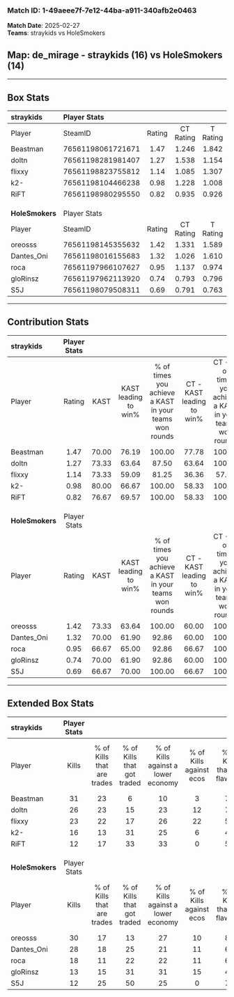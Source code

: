 ### Match ID: 1-49aeee7f-7e12-44ba-a911-340afb2e0463  
**Match Date**: 2025-02-27  
**Teams**: straykids vs HoleSmokers  

## **Map**: de_mirage - straykids (16) vs HoleSmokers (14)  
---  

## Box Stats  

| **straykids**   | Player Stats      |        |           |          |       |      |       |         |        |      |     |
| :- | :- | :-: | :-: | :-: | :-: | :-: | :-: | :-: | :-: | :-: | :-: |
| Player          | SteamID           | Rating | CT Rating | T Rating | KAST  | ADR  | Kills | Assists | Deaths | K/D  | HS% |
| Beastman        | 76561198061721671 |  1.47  |   1.246   |  1.842   | 70.00 | 98.0 |  31   |    4    |   18   | 1.72 | 25  |
| doltn           | 76561198281981407 |  1.27  |   1.538   |  1.154   | 73.33 | 84.0 |  26   |    4    |   20   | 1.30 | 50  |
| flixxy          | 76561198823755812 |  1.14  |   1.085   |  1.307   | 73.33 | 84.8 |  23   |    6    |   23   | 1.00 | 56  |
| k2-             | 76561198104466238 |  0.98  |   1.228   |  1.008   | 80.00 | 59.6 |  16   |    5    |   19   | 0.84 | 43  |
| RiFT            | 76561198980295550 |  0.82  |   0.935   |  0.926   | 76.67 | 60.0 |  12   |   11    |   21   | 0.57 | 41  |
|                 |                   |        |           |          |       |      |       |         |        |      |     |
|                 |                   |        |           |          |       |      |       |         |        |      |     |
|                 |                   |        |           |          |       |      |       |         |        |      |     |
| **HoleSmokers** | Player Stats      |        |           |          |       |      |       |         |        |      |     |
| Player          | SteamID           | Rating | CT Rating | T Rating | KAST  | ADR  | Kills | Assists | Deaths | K/D  | HS% |
| oreosss         | 76561198145355632 |  1.42  |   1.331   |  1.589   | 73.33 | 84.4 |  30   |    3    |   18   | 1.67 | 30  |
| Dantes_Oni      | 76561198016155683 |  1.32  |   1.026   |  1.610   | 70.00 | 98.9 |  28   |    4    |   22   | 1.27 | 50  |
| roca            | 76561197966107627 |  0.95  |   1.137   |  0.974   | 66.67 | 79.0 |  18   |    6    |   22   | 0.82 | 77  |
| gloRinsz        | 76561197962113920 |  0.74  |   0.793   |  0.796   | 70.00 | 58.2 |  13   |    5    |   23   | 0.57 | 46  |
| S5J             | 76561198079508311 |  0.69  |   0.791   |  0.763   | 66.67 | 58.2 |  12   |    7    |   23   | 0.52 | 50  |
---  

## Contribution Stats  

| **straykids**   | Player Stats |       |                      |                                                        |                           |                                                             |                          |                                                            |
| :- | :-: | :-: | :-: | :-: | :-: | :-: | :-: | :-: |
| Player          |    Rating    | KAST  | KAST leading to win% | % of times you achieve a KAST in your teams won rounds | CT - KAST leading to win% | CT - % of times you achieve a KAST in your teams won rounds | T - KAST leading to win% | T - % of times you achieve a KAST in your teams won rounds |
| Beastman        |     1.47     | 70.00 |        76.19         |                         100.00                         |           77.78           |                           100.00                            |          75.00           |                           100.00                           |
| doltn           |     1.27     | 73.33 |        63.64         |                         87.50                          |           63.64           |                           100.00                            |          63.64           |                           77.78                            |
| flixxy          |     1.14     | 73.33 |        59.09         |                         81.25                          |           36.36           |                            57.14                            |          81.82           |                           100.00                           |
| k2-             |     0.98     | 80.00 |        66.67         |                         100.00                         |           58.33           |                           100.00                            |          75.00           |                           100.00                           |
| RiFT            |     0.82     | 76.67 |        69.57         |                         100.00                         |           58.33           |                           100.00                            |          81.82           |                           100.00                           |
|                 |              |       |                      |                                                        |                           |                                                             |                          |                                                            |
|                 |              |       |                      |                                                        |                           |                                                             |                          |                                                            |
|                 |              |       |                      |                                                        |                           |                                                             |                          |                                                            |
| **HoleSmokers** | Player Stats |       |                      |                                                        |                           |                                                             |                          |                                                            |
| Player          |    Rating    | KAST  | KAST leading to win% | % of times you achieve a KAST in your teams won rounds | CT - KAST leading to win% | CT - % of times you achieve a KAST in your teams won rounds | T - KAST leading to win% | T - % of times you achieve a KAST in your teams won rounds |
| oreosss         |     1.42     | 73.33 |        63.64         |                         100.00                         |           60.00           |                           100.00                            |          66.67           |                           100.00                           |
| Dantes_Oni      |     1.32     | 70.00 |        61.90         |                         92.86                          |           60.00           |                           100.00                            |          63.64           |                           87.50                            |
| roca            |     0.95     | 66.67 |        65.00         |                         92.86                          |           66.67           |                           100.00                            |          63.64           |                           87.50                            |
| gloRinsz        |     0.74     | 70.00 |        61.90         |                         92.86                          |           60.00           |                           100.00                            |          63.64           |                           87.50                            |
| S5J             |     0.69     | 66.67 |        70.00         |                         100.00                         |           66.67           |                           100.00                            |          72.73           |                           100.00                           |
---  

## Extended Box Stats  

| **straykids**   | Player Stats |                            |                            |                                    |                         |                              |                                 |        |                             |                                     |                          |                               |                            |
| :- | :-: | :-: | :-: | :-: | :-: | :-: | :-: | :-: | :-: | :-: | :-: | :-: | :-: |
| Player          |    Kills     | % of Kills that are trades | % of Kills that got traded | % of Kills against a lower economy | % of Kills against ecos | % of Kills that are flawless | % of Kills that are close duels | Deaths | % of Deaths that get traded | % of Deaths against a lower economy | % of Deaths against ecos | % of Deaths that are flawless | % of Deaths that are close |
| Beastman        |      31      |             23             |             6              |                 10                 |            3            |              74              |                6                |   18   |             22              |                 11                  |            6             |              89               |             0              |
| doltn           |      26      |             23             |             15             |                 23                 |           12            |              73              |                8                |   20   |             20              |                 15                  |            5             |              70               |             0              |
| flixxy          |      23      |             22             |             17             |                 26                 |           22            |              57              |                4                |   23   |             13              |                 13                  |            4             |              70               |             4              |
| k2-             |      16      |             13             |             31             |                 25                 |            6            |              44              |               13                |   19   |             42              |                 16                  |            5             |              58               |             5              |
| RiFT            |      12      |             17             |             33             |                 33                 |            0            |              58              |                8                |   21   |             29              |                 14                  |            5             |              57               |             0              |
|                 |              |                            |                            |                                    |                         |                              |                                 |        |                             |                                     |                          |                               |                            |
|                 |              |                            |                            |                                    |                         |                              |                                 |        |                             |                                     |                          |                               |                            |
|                 |              |                            |                            |                                    |                         |                              |                                 |        |                             |                                     |                          |                               |                            |
| **HoleSmokers** | Player Stats |                            |                            |                                    |                         |                              |                                 |        |                             |                                     |                          |                               |                            |
| Player          |    Kills     | % of Kills that are trades | % of Kills that got traded | % of Kills against a lower economy | % of Kills against ecos | % of Kills that are flawless | % of Kills that are close duels | Deaths | % of Deaths that get traded | % of Deaths against a lower economy | % of Deaths against ecos | % of Deaths that are flawless | % of Deaths that are close |
| oreosss         |      30      |             17             |             13             |                 27                 |           10            |              83              |                3                |   18   |             17              |                  6                  |            0             |              83               |             0              |
| Dantes_Oni      |      28      |             18             |             25             |                 21                 |           11            |              68              |                4                |   22   |              5              |                  5                  |            5             |              82               |             5              |
| roca            |      18      |             11             |             22             |                 22                 |           11            |              61              |                0                |   22   |             27              |                  9                  |            5             |              41               |             14             |
| gloRinsz        |      13      |             15             |             31             |                 31                 |           15            |              46              |                0                |   23   |             22              |                  4                  |            0             |              78               |             9              |
| S5J             |      12      |             25             |             50             |                 25                 |            0            |              75              |                0                |   23   |             17              |                  9                  |            0             |              61               |             9              |
